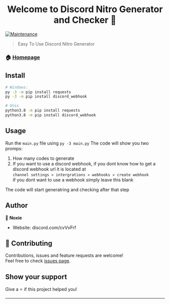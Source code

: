 <h1 align="center">Welcome to Discord Nitro Generator and Checker 👋</h1>
<p>
  <a href="https://github.com/kefranabg/readme-md-generator/graphs/commit-activity" target="_blank">
    <img alt="Maintenance" src="https://img.shields.io/badge/Maintained%3F-yes-green.svg" />
  </a>
</p>

> Easy To Use Discord Nitro Generator

### 🏠 [Homepage](https://github.com/csa77game/nitro-generator-and-checker)

## Install

```sh
# Windows:
py -3 -m pip install requests
py -3 -m pip install discord_webhook

# Unix
python3.8 -m pip install requests
python3.8 -m pip install discord_webhook
```
## Usage
Run the `main.py` file using `py -3 main.py` 
The code will show you two promps:
1. How many codes to generate 
2. If you want to use a discord webhook, if you dont know how to get a discord webhook url it is located at   
   ```channel settings » intergrations » webhooks » create webhook```  
   if you dont want to use a webhook simply leave this blank  

The code will start generatring and checking after that step

## Author
👤 **Noxie**

* Website: discord.com/cvVvFrf

## 🤝 Contributing

Contributions, issues and feature requests are welcome!<br />Feel free to check [issues page](https://github.com/csa77game/nitro-generator-and-checker/issues). 

## Show your support

Give a ⭐️ if this project helped you!

***
